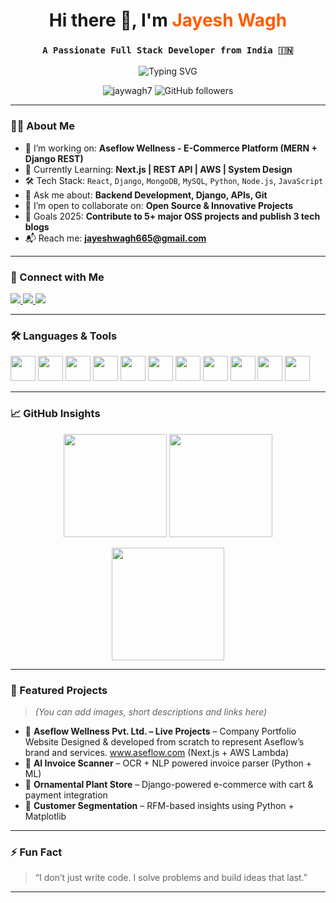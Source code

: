 <h1 align="center">Hi there 👋, I'm <span style="color:#FF5C00;">Jayesh Wagh</span></h1>
<h3 align="center"><code>A Passionate Full Stack Developer from India 🇮🇳</code></h3>

<p align="center">
  <img src="https://readme-typing-svg.demolab.com?font=Fira+Code&weight=600&size=22&pause=1000&center=true&width=700&lines=Python+%7C+JavaScript+%7C+Django+%7C+React.js;Building+Projects+that+Solve+Problems;Lifelong+Learner+%26+Team+Player" alt="Typing SVG" />

</p>

<p align="center">
  <img src="https://komarev.com/ghpvc/?username=jaywagh7&label=Profile+Views&color=orange&style=flat" alt="jaywagh7" />
  <img src="https://img.shields.io/github/followers/jaywagh7?label=Follow&style=social" alt="GitHub followers" />
</p>

---

### 👨‍💻 About Me
- 🔭 I’m working on: **Aseflow Wellness - E-Commerce Platform (MERN + Django REST)**
- 🌱 Currently Learning: **Next.js | REST API | AWS | System Design**
- 🛠 Tech Stack: `React`, `Django`, `MongoDB`, `MySQL`, `Python`, `Node.js`, `JavaScript`
- 💬 Ask me about: **Backend Development, Django, APIs, Git**
- 👯 I’m open to collaborate on: **Open Source & Innovative Projects**
- 🎯 Goals 2025: **Contribute to 5+ major OSS projects and publish 3 tech blogs**
- 📬 Reach me: **jayeshwagh665@gmail.com**

---

### 🔗 Connect with Me
<p align="left">
  <a href="https://www.linkedin.com/in/jayesh-wagh-427906224/" target="blank">
    <img src="https://img.shields.io/badge/LinkedIn-blue?style=for-the-badge&logo=linkedin" />
  </a>
  <a href="https://instagram.com/jaayyyyyy__06" target="blank">
    <img src="https://img.shields.io/badge/Instagram-E4405F?style=for-the-badge&logo=instagram&logoColor=white" />
  </a>
  <a href="mailto:jayeshwagh665@gmail.com" target="blank">
    <img src="https://img.shields.io/badge/Gmail-D14836?style=for-the-badge&logo=gmail&logoColor=white" />
  </a>
</p>

---

### 🛠️ Languages & Tools
<p>
  <img src="https://cdn.jsdelivr.net/gh/devicons/devicon/icons/python/python-original.svg" width="40" height="40" />
  <img src="https://cdn.jsdelivr.net/gh/devicons/devicon/icons/javascript/javascript-original.svg" width="40" height="40" />
  <img src="https://cdn.jsdelivr.net/gh/devicons/devicon/icons/react/react-original.svg" width="40" height="40" />
  <img src="https://cdn.jsdelivr.net/gh/devicons/devicon/icons/django/django-plain.svg" width="40" height="40" />
  <img src="https://cdn.jsdelivr.net/gh/devicons/devicon/icons/mysql/mysql-original.svg" width="40" height="40" />
  <img src="https://cdn.jsdelivr.net/gh/devicons/devicon/icons/mongodb/mongodb-original.svg" width="40" height="40" />
  <img src="https://cdn.jsdelivr.net/gh/devicons/devicon/icons/html5/html5-original.svg" width="40" height="40" />
  <img src="https://cdn.jsdelivr.net/gh/devicons/devicon/icons/css3/css3-original.svg" width="40" height="40" />
  <img src="https://cdn.jsdelivr.net/gh/devicons/devicon/icons/git/git-original.svg" width="40" height="40" />
  <img src="https://cdn.jsdelivr.net/gh/devicons/devicon/icons/github/github-original.svg" width="40" height="40" />
  <img src="https://cdn.jsdelivr.net/gh/devicons/devicon/icons/linux/linux-original.svg" width="40" height="40" />
</p>

---

### 📈 GitHub Insights

<p align="center">
  <img src="https://github-readme-stats.vercel.app/api?username=jaywagh7&show_icons=true&theme=tokyonight" height="165" />
  <img src="https://github-readme-stats.vercel.app/api/top-langs/?username=jaywagh7&layout=compact&theme=tokyonight" height="165" />
</p>

<p align="center">
  <img src="https://github-readme-streak-stats.herokuapp.com/?user=jaywagh7&theme=tokyonight" height="180" />
</p>

---

### 💼 Featured Projects
> *(You can add images, short descriptions and links here)*

- 🔷 **Aseflow Wellness Pvt. Ltd. – Live Projects** – Company Portfolio Website Designed & developed from scratch to represent Aseflow’s brand and services. <a href = https://www.aseflow.com>www.aseflow.com </a> (Next.js + AWS Lambda)
- 🧠 **AI Invoice Scanner** – OCR + NLP powered invoice parser (Python + ML)
- 🛒 **Ornamental Plant Store** – Django-powered e-commerce with cart & payment integration
- 🎯 **Customer Segmentation** – RFM-based insights using Python + Matplotlib

---

### ⚡ Fun Fact
> “I don’t just write code. I solve problems and build ideas that last.”

---

